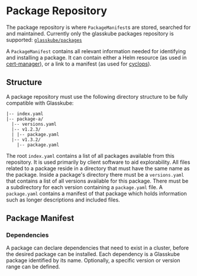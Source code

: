 # Package Repository

The package repository is where `PackageManifest`s are stored, searched for and maintained.
Currently only the glasskube packages repository is supported: [`glasskube/packages`](https://github.com/glasskube/packages)

A `PackageManifest` contains all relevant information needed for identifying and installing a package. 
It can contain either a Helm resource (as used in [cert-manager](https://github.com/glasskube/packages/blob/main/packages/cert-manager/package.yaml)), or a link to a manifest (as used for [cyclops](https://github.com/glasskube/packages/blob/main/packages/cyclops/package.yaml)).

## Structure

A package repository must use the following directory structure to be fully compatible with Glasskube:

```
|-- index.yaml
|-- package-a/
  |-- versions.yaml
  |-- v1.2.3/
  | |-- package.yaml
  |-- v1.3.2/
    |-- package.yaml
```

The root `index.yaml` contains a list of all packages available from this repository. It is used primarily by client software to aid explorability.
All files related to a package reside in a directory that must have the same name as the package. 
Inside a package's directory there must be a `versions.yaml` that contains a list of all versions available for this package.
There must be a subdirectory for each version containing a `package.yaml` file.
A `package.yaml` contains a manifest of that package which holds information such as longer descriptions and included files.

## Package Manifest

### Dependencies

A package can declare dependencies that need to exist in a cluster, before the desired package can be installed. 
Each dependency is a Glasskube package identified by its name. Optionally, a specific version or version range can be defined.
